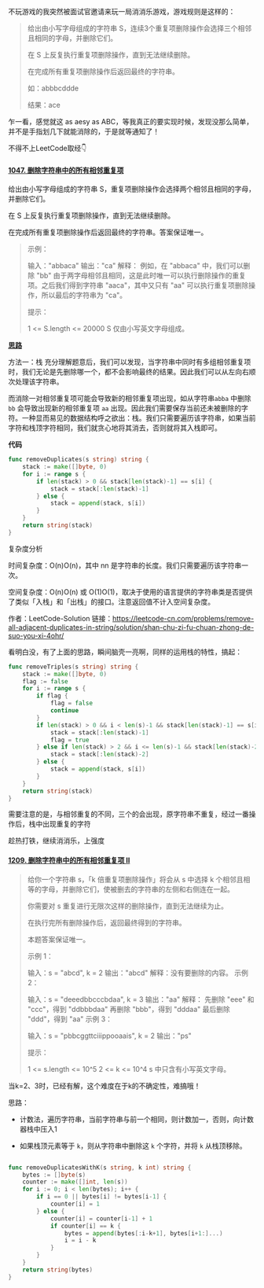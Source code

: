 不玩游戏的我突然被面试官邀请来玩一局消消乐游戏，游戏规则是这样的：

> 给出由小写字母组成的字符串 S，连续3个重复项删除操作会选择三个相邻且相同的字母，并删除它们。
>
> 在 S 上反复执行重复项删除操作，直到无法继续删除。
>
> 在完成所有重复项删除操作后返回最终的字符串。
>
> 如：abbbcddde
>
> 结果：ace

乍一看，感觉就这 as aesy as ABC，等我真正的要实现时候，发现没那么简单，并不是手指划几下就能消除的，于是就等通知了！

不得不上LeetCode取经👇

#### [1047. 删除字符串中的所有相邻重复项](https://leetcode-cn.com/problems/remove-all-adjacent-duplicates-in-string/)

给出由小写字母组成的字符串 S，重复项删除操作会选择两个相邻且相同的字母，并删除它们。

在 S 上反复执行重复项删除操作，直到无法继续删除。

在完成所有重复项删除操作后返回最终的字符串。答案保证唯一。

 

> 示例：
>
> 输入："abbaca"
> 输出："ca"
> 解释：
> 例如，在 "abbaca" 中，我们可以删除 "bb" 由于两字母相邻且相同，这是此时唯一可以执行删除操作的重复项。之后我们得到字符串 "aaca"，其中又只有 "aa" 可以执行重复项删除操作，所以最后的字符串为 "ca"。
>
>
> 提示：
>
> 1 <= S.length <= 20000
> S 仅由小写英文字母组成。

[**思路**](https://leetcode-cn.com/problems/remove-all-adjacent-duplicates-in-string/solution/shan-chu-zi-fu-chuan-zhong-de-suo-you-xi-4ohr/)

方法一：栈
充分理解题意后，我们可以发现，当字符串中同时有多组相邻重复项时，我们无论是先删除哪一个，都不会影响最终的结果。因此我们可以从左向右顺次处理该字符串。

而消除一对相邻重复项可能会导致新的相邻重复项出现，如从字符串`abba` 中删除 `bb`  会导致出现新的相邻重复项 `aa`  出现。因此我们需要保存当前还未被删除的字符。一种显而易见的数据结构呼之欲出：栈。我们只需要遍历该字符串，如果当前字符和栈顶字符相同，我们就贪心地将其消去，否则就将其入栈即可。

**代码**

```go
func removeDuplicates(s string) string {
	stack := make([]byte, 0)
	for i := range s {
		if len(stack) > 0 && stack[len(stack)-1] == s[i] {
			stack = stack[:len(stack)-1]
		} else {
			stack = append(stack, s[i])
		}
	}
	return string(stack)
}
```

复杂度分析

时间复杂度：O(n)O(n)，其中 nn 是字符串的长度。我们只需要遍历该字符串一次。

空间复杂度：O(n)O(n) 或 O(1)O(1)，取决于使用的语言提供的字符串类是否提供了类似「入栈」和「出栈」的接口。注意返回值不计入空间复杂度。

作者：LeetCode-Solution
链接：https://leetcode-cn.com/problems/remove-all-adjacent-duplicates-in-string/solution/shan-chu-zi-fu-chuan-zhong-de-suo-you-xi-4ohr/

看明白没，有了上面的思路，瞬间脑壳一亮啊，同样的运用栈的特性，搞起：

```go
func removeTriples(s string) string {
	stack := make([]byte, 0)
	flag := false
	for i := range s {
		if flag {
			flag = false
			continue
		}
		if len(stack) > 0 && i < len(s)-1 && stack[len(stack)-1] == s[i] && s[i] == s[i+1] {
			stack = stack[:len(stack)-1]
			flag = true
		} else if len(stack) > 2 && i <= len(s)-1 && stack[len(stack)-2] == s[i] && stack[len(stack)-1] == s[i] {
			stack = stack[:len(stack)-2]
		} else {
			stack = append(stack, s[i])
		}
	}
	return string(stack)
}
```

需要注意的是，与相邻重复的不同，三个的会出现，原字符串不重复，经过一番操作后，栈中出现重复的字符

趁热打铁，继续消消乐，上强度

#### [1209. 删除字符串中的所有相邻重复项 II](https://leetcode-cn.com/problems/remove-all-adjacent-duplicates-in-string-ii/)

> 给你一个字符串 s，「k 倍重复项删除操作」将会从 s 中选择 k 个相邻且相等的字母，并删除它们，使被删去的字符串的左侧和右侧连在一起。
>
> 你需要对 s 重复进行无限次这样的删除操作，直到无法继续为止。
>
> 在执行完所有删除操作后，返回最终得到的字符串。
>
> 本题答案保证唯一。
>
>  
>
> 示例 1：
>
> 输入：s = "abcd", k = 2
> 输出："abcd"
> 解释：没有要删除的内容。
> 示例 2：
>
> 输入：s = "deeedbbcccbdaa", k = 3
> 输出："aa"
> 解释： 
> 先删除 "eee" 和 "ccc"，得到 "ddbbbdaa"
> 再删除 "bbb"，得到 "dddaa"
> 最后删除 "ddd"，得到 "aa"
> 示例 3：
>
> 输入：s = "pbbcggttciiippooaais", k = 2
> 输出："ps"
>
>
> 提示：
>
> 1 <= s.length <= 10^5
> 2 <= k <= 10^4
> s 中只含有小写英文字母。

当k=2、3时，已经有解，这个难度在于k的不确定性，难搞哦！

思路：

- 计数法，遍历字符串，当前字符串与前一个相同，则计数加一，否则，向计数器栈中压入1

- 如果栈顶元素等于 `k`，则从字符串中删除这 `k` 个字符，并将 `k` 从栈顶移除。

```go

func removeDuplicatesWithK(s string, k int) string {
	bytes := []byte(s)
	counter := make([]int, len(s))
	for i := 0; i < len(bytes); i++ {
		if i == 0 || bytes[i] != bytes[i-1] {
			counter[i] = 1
		} else {
			counter[i] = counter[i-1] + 1
			if counter[i] == k {
				bytes = append(bytes[:i-k+1], bytes[i+1:]...)
				i = i - k
			}
		}
	}
	return string(bytes)
}
```

